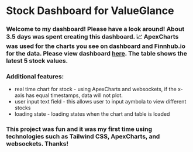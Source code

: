 # Stock Dashboard for ValueGlance

### Welcome to my dashboard! Please have a look around! About 3.5 days was spent creating this dashboard. 📈 ApexCharts was used for the charts you see on dashboard and Finnhub.io for the data. Please view dashboard [here](https://68adde4982a5c836160e2aeb--cerulean-bavarois-100eab.netlify.app/). The table shows the latest 5 stock values.

### Additional features: 
* real time chart for stock - using ApexCharts and websockets, if the x-axis has equal timestamps, data will not plot.
* user input text field - this allows user to input aymbola to view different stocks
* loading state - loading states when the chart and table is loaded

### This project was fun and it was my first time using technologies such as Tailwind CSS, ApexCharts, and websockets. Thanks!
